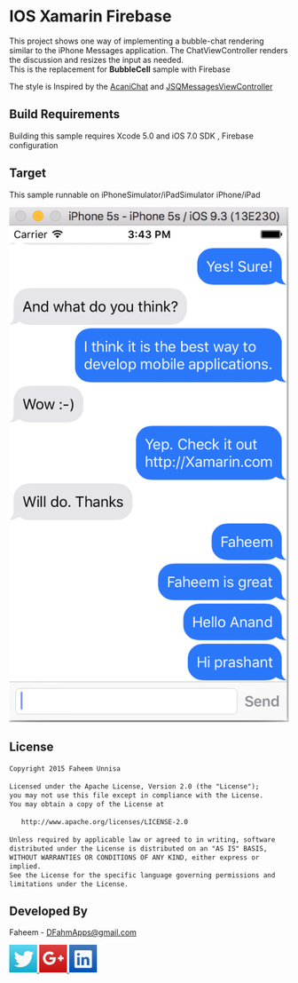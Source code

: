 IOS Xamarin Firebase
==============

This project shows one way of implementing a bubble-chat rendering similar to the iPhone Messages application.
The ChatViewController renders the discussion and resizes the input as needed.  
This is the replacement for **BubbleCell** sample with Firebase

The style is Inspired by the [AcaniChat](https://github.com/acani/AcaniChat) and [JSQMessagesViewController](https://github.com/jessesquires/JSQMessagesViewController)


Build Requirements
------------------
Building this sample requires Xcode 5.0 and iOS 7.0 SDK , Firebase configuration 

Target
------
This sample runnable on iPhoneSimulator/iPadSimulator iPhone/iPad

![Chat App using FIREBASE Xamarin][1]


 License
-----------

    Copyright 2015 Faheem Unnisa

    Licensed under the Apache License, Version 2.0 (the "License");
    you may not use this file except in compliance with the License.
    You may obtain a copy of the License at

       http://www.apache.org/licenses/LICENSE-2.0

    Unless required by applicable law or agreed to in writing, software
    distributed under the License is distributed on an "AS IS" BASIS,
    WITHOUT WARRANTIES OR CONDITIONS OF ANY KIND, either express or implied.
    See the License for the specific language governing permissions and
    limitations under the License.

Developed By
--------------------

Faheem - <DFahmApps@gmail.com>

<a href="https://twitter.com/Faheem_u">
  <img alt="Follow me on Twitter"
       src="https://github.com/faheema/img/blob/master/t.png"  height="50" width="50" />
</a>
<a href="https://plus.google.com/u/3/b/114889013615715274495/114889013615715274495/about">
  <img alt="Follow me on G+"
    src="https://github.com/faheema/img/blob/master/g.png" height="50" width="50" />
</a>
<a href="https://in.linkedin.com/pub/faheem-u/22/245/733">
  <img alt="Follow me on linked In"
   src="https://github.com/faheema/img/blob/master/ln.png"  height="50" width="50"/>



 [1]:https://github.com/faheema/Chat_IOS_Xamarin/blob/master/img.png
 
